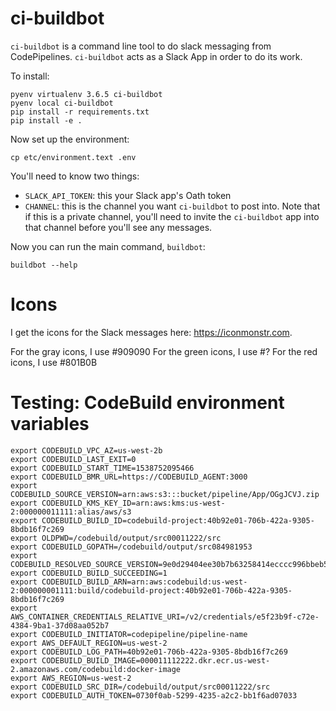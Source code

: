 # ci-buildbot

`ci-buildbot` is a command line tool to do slack messaging from CodePipelines.  `ci-buildbot` acts as a Slack App in
order to do its work.

To install:

```
pyenv virtualenv 3.6.5 ci-buildbot
pyenv local ci-buildbot
pip install -r requirements.txt
pip install -e .
```

Now set up the environment:

```
cp etc/environment.text .env
```

You'll need to know two things: 

* `SLACK_API_TOKEN`: this your Slack app's Oath token
* `CHANNEL`: this is the channel you want `ci-buildbot` to post into.  Note that if this is a private channel, you'll
	need to invite the `ci-buildbot` app into that channel before you'll see any messages.

Now you can run the main command, `buildbot`:

```
buildbot --help
```

# Icons

I get the icons for the Slack messages here: https://iconmonstr.com.

For the gray icons, I use #909090
For the green icons, I use #?
For the red icons, I use #801B0B

# Testing: CodeBuild environment variables

```
export CODEBUILD_VPC_AZ=us-west-2b
export CODEBUILD_LAST_EXIT=0
export CODEBUILD_START_TIME=1538752095466
export CODEBUILD_BMR_URL=https://CODEBUILD_AGENT:3000
export CODEBUILD_SOURCE_VERSION=arn:aws:s3:::bucket/pipeline/App/OGgJCVJ.zip
export CODEBUILD_KMS_KEY_ID=arn:aws:kms:us-west-2:000000011111:alias/aws/s3
export CODEBUILD_BUILD_ID=codebuild-project:40b92e01-706b-422a-9305-8bdb16f7c269
export OLDPWD=/codebuild/output/src00011222/src
export CODEBUILD_GOPATH=/codebuild/output/src084981953
export CODEBUILD_RESOLVED_SOURCE_VERSION=9e0d29404ee30b7b63258414ecccc996bbeb55c6
export CODEBUILD_BUILD_SUCCEEDING=1
export CODEBUILD_BUILD_ARN=arn:aws:codebuild:us-west-2:000000001111:build/codebuild-project:40b92e01-706b-422a-9305-8bdb16f7c269
export AWS_CONTAINER_CREDENTIALS_RELATIVE_URI=/v2/credentials/e5f23b9f-c72e-4384-9ba1-37d08aa052b7
export CODEBUILD_INITIATOR=codepipeline/pipeline-name
export AWS_DEFAULT_REGION=us-west-2
export CODEBUILD_LOG_PATH=40b92e01-706b-422a-9305-8bdb16f7c269
export CODEBUILD_BUILD_IMAGE=000011112222.dkr.ecr.us-west-2.amazonaws.com/codebuild:docker-image
export AWS_REGION=us-west-2
export CODEBUILD_SRC_DIR=/codebuild/output/src00011222/src
export CODEBUILD_AUTH_TOKEN=0730f0ab-5299-4235-a2c2-bb1f6ad07033
```
